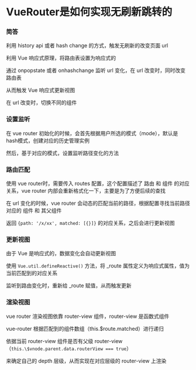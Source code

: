 # VueRouter是如何实现无刷新跳转的

### 简答

利用 history api 或者 hash change 的方式，触发无刷新的改变页面 url

利用 Vue 响应式原理，将路由表设置为响应式的

通过 onpopstate 或者 onhashchange 监听 url 变化，在 url 改变时，同时改变路由表

从而触发 Vue 响应式更新视图

在 url 改变时，切换不同的组件

### 设置监听

在 vue router 初始化的时候，会首先根据用户所选的模式（mode），默认是 hash模式，创建对应的历史管理实例

然后，基于对应的模式，设置监听路径变化的方法

### 路由匹配

使用 vue router时，需要传入 routes 配置，这个配置描述了 路由 和 组件 的对应关系，vue router 内部会重新格式化一下，主要是为了方便后续的查找

在 url 变化的时候，vue router 会动态的匹配当前的路径，根据配置寻找当前路径对应的 组件 和 其父组件

返回 `{path: '/x/xx', matched: [{}]}` 的对应关系，之后会进行更新视图

### 更新视图

由于 Vue 是响应式的，数据变化会自动更新视图

使用 `Vue.util.defineReactive()` 方法，将 _route 属性定义为响应式属性，值为当前匹配到的对应关系

监听到路由变化时，重新给 _route 赋值，从而触发更新

### 渲染视图

vue router 渲染视图依靠 router-view 组件，router-view 是函数式组件

vue-router 根据匹配到的组件数组（this.\$route.matched）进行递归

依据当前 router-view 组件是否有父级 router-view（`this.\$vnode.parent.data.routerView === true`）

来确定自己的 depth 层级，从而实现在对应层级的 router-view 上渲染






